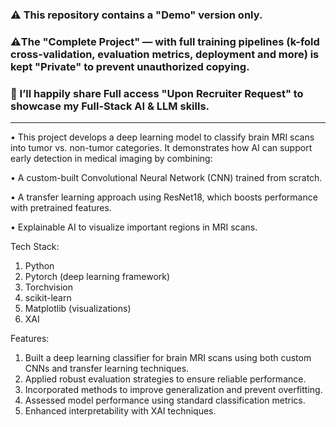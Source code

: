 
### ⚠️ This repository contains a "Demo" version only.  

### ⚠️The "Complete Project" — with full training pipelines (k-fold cross-validation, evaluation metrics, deployment and more) is kept "Private" to prevent unauthorized copying.  

### 🤝 I’ll happily share Full access "Upon Recruiter Request" to showcase my Full-Stack AI & LLM skills.
--------------------------------------------------------------------------------------------------------------------------------------------------------------------------------
• This project develops a deep learning model to classify brain MRI scans into tumor vs. non-tumor categories. It demonstrates how AI can support early detection in medical imaging by combining:

• A custom-built Convolutional Neural Network (CNN) trained from scratch.

• A transfer learning approach using ResNet18, which boosts performance with pretrained features.

• Explainable AI to visualize important regions in MRI scans.

Tech Stack:
1. Python
2. Pytorch (deep learning framework)
3. Torchvision 
4. scikit-learn 
5. Matplotlib (visualizations)
6. XAI

Features:
1. Built a deep learning classifier for brain MRI scans using both custom CNNs and transfer learning techniques.
2. Applied robust evaluation strategies to ensure reliable performance.
3. Incorporated methods to improve generalization and prevent overfitting.
4. Assessed model performance using standard classification metrics.
5. Enhanced interpretability with XAI techniques.
